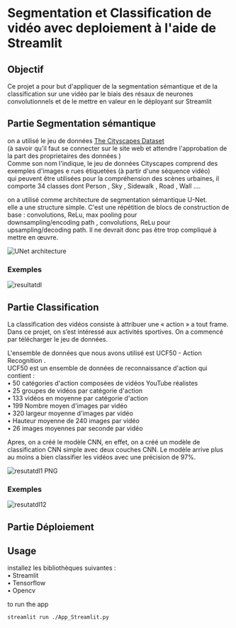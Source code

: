# Segmentation et Classification de vidéo avec deploiement à l'aide de Streamlit

## Objectif

Ce projet a pour but d'appliquer de la segmentation sémantique et de la classification sur une vidéo par le biais des résaux de neurones convolutionnels et de le mettre en valeur en le déployant sur Streamlit

## Partie Segmentation sémantique

on a utilisé le jeu de données [The Cityscapes Dataset](https://www.cityscapes-dataset.com/)  
(à savoir qu'il faut se connecter sur le site web et attendre l'approbation de la part des proprietaires des données )  
Comme son nom l'indique, le jeu de données Cityscapes comprend des exemples d'images e rues étiquetées (à partir d'une séquence vidéo)  
qui peuvent être utilisées pour la compréhension des scènes urbaines, il comporte 34 classes dont Person , Sky , Sidewalk , Road , Wall ....  
  
on a utilisé comme architecture de segmentation sémantique U-Net.  
elle a une structure simple. C'est une répétition de blocs de construction de base : convolutions, ReLu, max pooling pour  
downsampling/encoding path , convolutions, ReLu pour upsampling/decoding path. Il ne devrait donc pas être trop compliqué à mettre en œuvre.  
  
![UNet architecture](https://www.researchgate.net/publication/334287825/figure/fig2/AS:778191392210944@1562546694325/The-architecture-of-Unet.ppm)  
  
### Exemples  
  
![resultatdl](https://user-images.githubusercontent.com/74614342/171282645-57c69417-9535-4e19-a268-63dea53be2a4.PNG)
  
## Partie Classification  
  
La classification des vidéos consiste à attribuer une « action » a tout frame. Dans ce projet, on s’est intéressé aux activités sportives. 
On a commencé par télécharger le jeu de données.  
  
L'ensemble de données que nous avons utilisé est  UCF50 - Action Recognition .  
UCF50  est un ensemble de données de reconnaissance d'action qui contient :  
•	50  catégories d'action composées de vidéos YouTube réalistes  
•	25  groupes de vidéos par catégorie d'action  
•	133  vidéos en moyenne par catégorie d'action  
•	199  Nombre moyen d'images par vidéo  
•	320  largeur moyenne d'images par vidéo  
•	 Hauteur moyenne de 240 images par vidéo  
•	26  images moyennes par seconde par vidéo  
  
Apres, on a créé le modèle CNN, en effet, on a créé  un modèle de classification CNN simple avec deux couches CNN. Le modèle arrive  plus au moins a bien classifier les vidéos avec une précision de 97%.  
  
![resutatdl1 PNG](https://user-images.githubusercontent.com/74614342/171068780-f451dd88-5912-413f-b39e-516aeb41f359.jpeg)
  
### Exemples  
![resutatdl12](https://user-images.githubusercontent.com/74614342/171068775-b5bd6558-1dd9-446b-b2e3-fff17aa08dcc.jpeg)
  
## Partie Déploiement  

## Usage   

installez les bibliothèques suivantes :  
•	Streamlit  
•	Tensorflow  
•	Opencv  
  
to run the app  
```bash
streamlit run ./App_Streamlit.py
```







